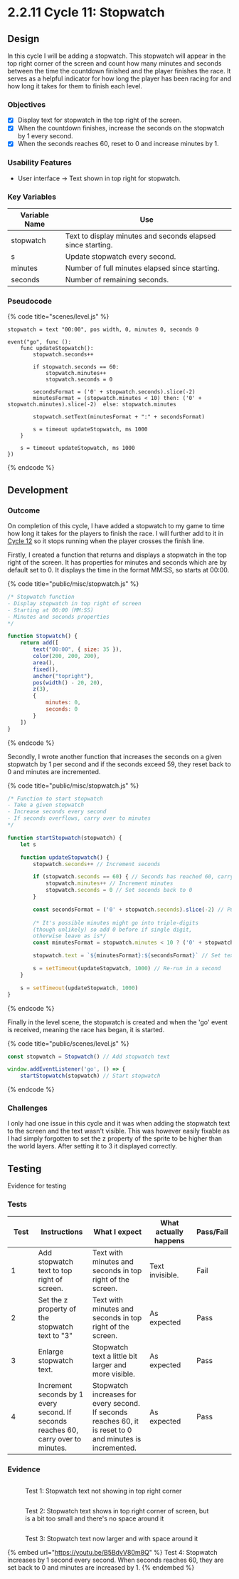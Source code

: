# 2.2.11 Cycle 11: Stopwatch

## Design

In this cycle I will be adding a stopwatch. This stopwatch will appear in the top right corner of the screen and count how many minutes and seconds between the time the countdown finished and the player finishes the race. It serves as a helpful indicator for how long the player has been racing for and how long it takes for them to finish each level.

### Objectives

* [x] Display text for stopwatch in the top right of the screen.
* [x] When the countdown finishes, increase the seconds on the stopwatch by 1 every second.
* [x] When the seconds reaches 60, reset to 0 and increase minutes by 1.

### Usability Features

* User interface -> Text shown in top right for stopwatch.

### Key Variables

| Variable Name | Use                                                         |
| ------------- | ----------------------------------------------------------- |
| stopwatch     | Text to display minutes and seconds elapsed since starting. |
| s             | Update stopwatch every second.                              |
| minutes       | Number of full minutes elapsed since starting.              |
| seconds       | Number of remaining seconds.                                |

### Pseudocode

{% code title="scenes/level.js" %}
```
stopwatch = text "00:00", pos width, 0, minutes 0, seconds 0

event("go", func ():
    func updateStopwatch():
        stopwatch.seconds++
        
        if stopwatch.seconds == 60:
            stopwatch.minutes++
            stopwatch.seconds = 0
            
        secondsFormat = ('0' + stopwatch.seconds).slice(-2)
        minutesFormat = (stopwatch.minutes < 10) then: ('0' + stopwatch.minutes).slice(-2)  else: stopwatch.minutes

        stopwatch.setText(minutesFormat + ":" + secondsFormat)
        
        s = timeout updateStopwatch, ms 1000
    }
    
    s = timeout updateStopwatch, ms 1000
})
```
{% endcode %}

## Development

### Outcome

On completion of this cycle, I have added a stopwatch to my game to time how long it takes for the players to finish the race. I will further add to it in [Cycle 12](2.2.12-cycle-12.md) so it stops running when the player crosses the finish line.

Firstly, I created a function that returns and displays a stopwatch in the top right of the screen. It has properties for minutes and seconds which are by default set to 0. It displays the time in the format MM:SS, so starts at 00:00.

{% code title="public/misc/stopwatch.js" %}
```javascript
/* Stopwatch function
- Display stopwatch in top right of screen
- Starting at 00:00 (MM:SS)
- Minutes and seconds properties
*/

function Stopwatch() {
    return add([
        text("00:00", { size: 35 }),
        color(200, 200, 200),
        area(),
        fixed(),
        anchor("topright"),
        pos(width() - 20, 20),
        z(3),
        {
            minutes: 0,
            seconds: 0
        }
    ])
}
```
{% endcode %}

Secondly, I wrote another function that increases the seconds on a given stopwatch by 1 per second and if the seconds exceed 59, they reset back to 0 and minutes are incremented.

{% code title="public/misc/stopwatch.js" %}
```javascript
/* Function to start stopwatch
- Take a given stopwatch
- Increase seconds every second
- If seconds overflows, carry over to minutes
*/

function startStopwatch(stopwatch) {
    let s

    function updateStopwatch() {
        stopwatch.seconds++ // Increment seconds

        if (stopwatch.seconds == 60) { // Seconds has reached 60, carry over to minutes
            stopwatch.minutes++ // Increment minutes
            stopwatch.seconds = 0 // Set seconds back to 0
        }

        const secondsFormat = ('0' + stopwatch.seconds).slice(-2) // Put 0 before seconds if necessary
        
        /* It's possible minutes might go into triple-digits 
        (though unlikely) so add 0 before if single digit,
        otherwise leave as is*/
        const minutesFormat = stopwatch.minutes < 10 ? ('0' + stopwatch.minutes).slice(-2) : stopwatch.minutes

        stopwatch.text = `${minutesFormat}:${secondsFormat}` // Set text to formatted minutes and seconds

        s = setTimeout(updateStopwatch, 1000) // Re-run in a second
    }

    s = setTimeout(updateStopwatch, 1000)
}
```
{% endcode %}

Finally in the level scene, the stopwatch is created and when the 'go' event is received, meaning the race has began, it is started.

{% code title="public/scenes/level.js" %}
```javascript
const stopwatch = Stopwatch() // Add stopwatch text

window.addEventListener('go', () => {
    startStopwatch(stopwatch) // Start stopwatch
```
{% endcode %}

### Challenges

I only had one issue in this cycle and it was when adding the stopwatch text to the screen and the text wasn't visible. This was however easily fixable as I had simply forgotten to set the z property of the sprite to be higher than the world layers. After setting it to 3 it displayed correctly.

## Testing

Evidence for testing

### Tests

<table><thead><tr><th width="95">Test</th><th width="158">Instructions</th><th width="171">What I expect</th><th width="174">What actually happens</th><th>Pass/Fail</th></tr></thead><tbody><tr><td>1</td><td>Add stopwatch text to top right of screen.</td><td>Text with minutes and seconds in top right of the screen.</td><td>Text invisible.</td><td>Fail</td></tr><tr><td>2</td><td>Set the z property of the stopwatch text to "3"</td><td>Text with minutes and seconds in top right of the screen.</td><td>As expected</td><td>Pass</td></tr><tr><td>3</td><td>Enlarge stopwatch text.</td><td>Stopwatch text a little bit larger and more visible.</td><td>As expected</td><td>Pass</td></tr><tr><td>4</td><td>Increment seconds by 1 every second. If seconds reaches 60, carry over to minutes.</td><td>Stopwatch increases for every second. If seconds reaches 60, it is reset to 0 and minutes is incremented.</td><td>As expected</td><td>Pass</td></tr></tbody></table>

### Evidence

<figure><img src="../.gitbook/assets/image (53).png" alt=""><figcaption><p>Test 1: Stopwatch text not showing in top right corner</p></figcaption></figure>

<figure><img src="../.gitbook/assets/image (54).png" alt=""><figcaption><p>Test 2: Stopwatch text shows in top right corner of screen, but is a bit too small and there's no space around it</p></figcaption></figure>

<figure><img src="../.gitbook/assets/image (55).png" alt=""><figcaption><p>Test 3: Stopwatch text now larger and with space around it</p></figcaption></figure>

{% embed url="https://youtu.be/B5BdvV80m8Q" %}
Test 4: Stopwatch increases by 1 second every second. When seconds reaches 60, they are set back to 0 and minutes are increased by 1.
{% endembed %}

